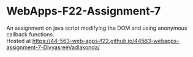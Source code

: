 # WebApps-F22-Assignment-7
An assignment on java script modifying the DOM and using anonymous callback functions.<br>
Hosted at https://44-563-web-apps-f22.github.io/44563-webapps-assignment-7-DivyasreeVadlakonda/

